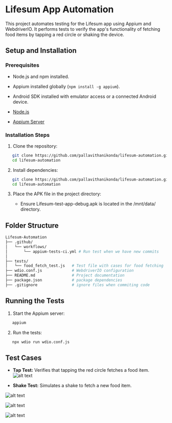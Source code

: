 # Lifesum App Automation

This project automates testing for the Lifesum app using Appium and WebdriverIO. It performs tests to verify the app's functionality of fetching food items by tapping a red circle or shaking the device.

## Setup and Installation

### Prerequisites
- Node.js and npm installed.
- Appium installed globally (`npm install -g appium`).
- Android SDK installed with emulator access or a connected Android device.

- [Node.js](https://nodejs.org/)
- [Appium Server](http://appium.io/)

### Installation Steps

1. Clone the repository:

```bash
   git clone https://github.com/pallavithanikonda/lifesum-automation.git
   cd lifesum-automation
   ```
2. Install dependencies:

```bash
   git clone https://github.com/pallavithanikonda/lifesum-automation.git
   cd lifesum-automation
   ```
3. Place the APK file in the project directory:

    - Ensure Lifesum-test-app-debug.apk is located in the /mnt/data/ directory.

## Folder Structure

```bash
Lifesum-Automation
├── .github/
│   └── workflows/
│       └── appium-tests-ci.yml # Run test when we have new commits
│ 
├── tests/
│   └── food_fetch_test.js   # Test file with cases for food fetching
├── wdio.conf.js             # WebdriverIO configuration
├── README.md                # Project documentation
├── package.json             # package dependencies 
├── .gitignore               # ignore files when commiting code

```

## Running the Tests

1. Start the Appium server:


```bash
   appium
   ```

2. Run the tests:

```bash
   npx wdio run wdio.conf.js
   ```

## Test Cases

- **Tap Test:** Verifies that tapping the red circle fetches a food item.
![alt text](images/lifesum-touch.gif)

- **Shake Test:** Simulates a shake to fetch a new food item.

![alt text](images/original.jpg) 

![alt text](images/rotation.jpg) 

![alt text](images/change.jpg) 





